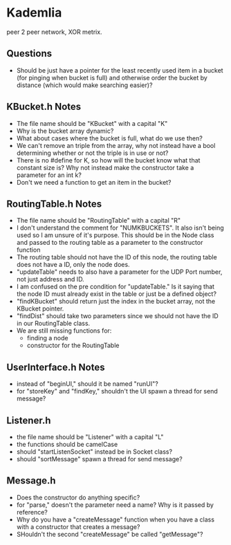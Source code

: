 # Kademlia
peer 2 peer network, XOR metrix.

Questions
---------
- Should be just have a pointer for the least recently used item in a bucket (for pinging when bucket is full) and otherwise order the bucket by distance (which would make searching easier)?

KBucket.h Notes
---------------
- The file name should be "KBucket" with a capital "K"
- Why is the bucket array dynamic?
- What about cases where the bucket is full, what do we use then?
- We can't remove an triple from the array, why not instead have a bool determining whether or not the triple is in use or not?
- There is no #define for K, so how will the bucket know what that constant size is? Why not instead make the constructor take a parameter for an int k?
- Don't we need a function to get an item in the bucket?

RoutingTable.h Notes
--------------------
- The file name should be "RoutingTable" with a capital "R"
- I don't understand the comment for "NUMKBUCKETS". It also isn't being used so I am unsure of it's purpose. This should be in the Node class and passed to the routing table as a parameter to the constructor function
- The routing table should not have the ID of this node, the routing table does not have a ID, only the node does.
- "updateTable" needs to also have a parameter for the UDP Port number, not just address and ID.
- I am confused on the pre condition for "updateTable." Is it saying that the node ID must already exist in the table or just be a defined object?
- "findKBucket" should return just the index in the bucket array, not the KBucket pointer.
- "findDist" should take two parameters since we should not have the ID in our RoutingTable class.
- We are still missing functions for:
  - finding a node
  - constructor for the RoutingTable
 
 UserInterface.h Notes
 ---------------------
- instead of "beginUI," should it be named "runUI"?
- for "storeKey" and "findKey," shouldn't the UI spawn a thread for send message?
 
Listener.h
----------
- the file name should be "Listener" with a capital "L"
- the functions should be camelCase
- should "startListenSocket" instead be in Socket class?
- should "sortMessage" spawn a thread for send message?

Message.h
---------
- Does the constructor do anything specific?
- for "parse," doesn't the parameter need a name? Why is it passed by reference?
- Why do you have a "createMessage" function when you have a class with a constructor that creates a message?
- SHouldn't the second "createMessage" be called "getMessage"?

